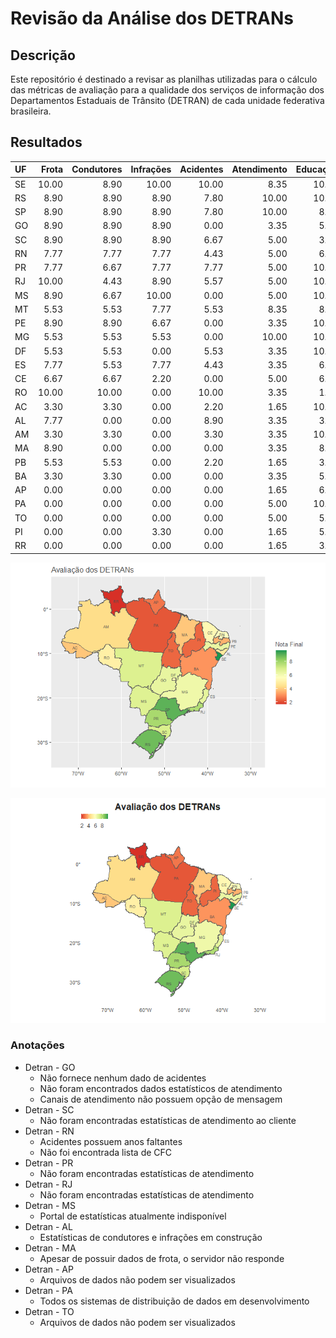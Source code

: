 # Revisão da Análise dos DETRANs

## Descrição

Este repositório é destinado a revisar as planilhas utilizadas para o
cálculo das métricas de avaliação para a qualidade dos serviços de
informação dos Departamentos Estaduais de Trânsito (DETRAN) de cada
unidade federativa brasileira.

## Resultados

| UF  | Frota | Condutores | Infrações | Acidentes | Atendimento | Educação | CFCs | Nota |
|:----|------:|-----------:|----------:|----------:|------------:|---------:|-----:|-----:|
| SE  | 10.00 |       8.90 |     10.00 |     10.00 |        8.35 |    10.00 | 10.0 | 9.61 |
| RS  |  8.90 |       8.90 |      8.90 |      7.80 |       10.00 |    10.00 |  6.7 | 8.74 |
| SP  |  8.90 |       8.90 |      8.90 |      7.80 |       10.00 |     8.35 | 10.0 | 8.98 |
| GO  |  8.90 |       8.90 |      8.90 |      0.00 |        3.35 |     5.00 | 10.0 | 6.44 |
| SC  |  8.90 |       8.90 |      8.90 |      6.67 |        5.00 |     3.30 |  6.7 | 6.91 |
| RN  |  7.77 |       7.77 |      7.77 |      4.43 |        5.00 |     6.70 |  0.0 | 5.63 |
| PR  |  7.77 |       6.67 |      7.77 |      7.77 |        5.00 |    10.00 | 10.0 | 7.85 |
| RJ  | 10.00 |       4.43 |      8.90 |      5.57 |        5.00 |    10.00 | 10.0 | 7.70 |
| MS  |  8.90 |       6.67 |     10.00 |      0.00 |        5.00 |    10.00 |  6.7 | 6.75 |
| MT  |  5.53 |       5.53 |      7.77 |      5.53 |        8.35 |     8.35 |  6.7 | 6.82 |
| PE  |  8.90 |       8.90 |      6.67 |      0.00 |        3.35 |    10.00 |  6.7 | 6.36 |
| MG  |  5.53 |       5.53 |      5.53 |      0.00 |       10.00 |    10.00 |  6.7 | 6.19 |
| DF  |  5.53 |       5.53 |      0.00 |      5.53 |        3.35 |    10.00 |  6.7 | 5.24 |
| ES  |  7.77 |       5.53 |      7.77 |      4.43 |        3.35 |     6.70 | 10.0 | 6.51 |
| CE  |  6.67 |       6.67 |      2.20 |      0.00 |        5.00 |     6.70 | 10.0 | 5.32 |
| RO  | 10.00 |      10.00 |      0.00 |     10.00 |        3.35 |     1.65 |  0.0 | 5.00 |
| AC  |  3.30 |       3.30 |      0.00 |      2.20 |        1.65 |    10.00 |  6.7 | 3.88 |
| AL  |  7.77 |       0.00 |      0.00 |      8.90 |        3.35 |     3.30 | 10.0 | 4.76 |
| AM  |  3.30 |       3.30 |      0.00 |      3.30 |        3.35 |    10.00 |  6.7 | 4.28 |
| MA  |  8.90 |       0.00 |      0.00 |      0.00 |        3.35 |     8.35 |  6.7 | 3.90 |
| PB  |  5.53 |       5.53 |      0.00 |      2.20 |        1.65 |     3.30 |  6.7 | 3.56 |
| BA  |  3.30 |       3.30 |      0.00 |      0.00 |        3.35 |     5.00 |  6.7 | 3.09 |
| AP  |  0.00 |       0.00 |      0.00 |      0.00 |        1.65 |     6.70 | 10.0 | 2.62 |
| PA  |  0.00 |       0.00 |      0.00 |      0.00 |        5.00 |    10.00 |  0.0 | 2.14 |
| TO  |  0.00 |       0.00 |      0.00 |      0.00 |        5.00 |     5.00 |  6.7 | 2.39 |
| PI  |  0.00 |       0.00 |      3.30 |      0.00 |        1.65 |     5.00 |  6.7 | 2.38 |
| RR  |  0.00 |       0.00 |      0.00 |      0.00 |        1.65 |     3.30 |  6.7 | 1.66 |

![](README_files/figure-commonmark/unnamed-chunk-4-1.png)

![](README_files/figure-commonmark/unnamed-chunk-5-1.png)

### Anotações

- Detran - GO
  - Não fornece nenhum dado de acidentes
  - Não foram encontrados dados estatísticos de atendimento
  - Canais de atendimento não possuem opção de mensagem
- Detran - SC
  - Não foram encontradas estatísticas de atendimento ao cliente
- Detran - RN
  - Acidentes possuem anos faltantes
  - Não foi encontrada lista de CFC
- Detran - PR
  - Não foram encontradas estatísticas de atendimento
- Detran - RJ
  - Não foram encontradas estatísticas de atendimento
- Detran - MS
  - Portal de estatísticas atualmente indisponível
- Detran - AL
  - Estatísticas de condutores e infrações em construção
- Detran - MA
  - Apesar de possuir dados de frota, o servidor não responde
- Detran - AP
  - Arquivos de dados não podem ser visualizados
- Detran - PA
  - Todos os sistemas de distribuição de dados em desenvolvimento
- Detran - TO
  - Arquivos de dados não podem ser visualizados

